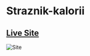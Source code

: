# Straznik-kalorii

## [Live Site](https://jacekmaciejak.github.io/Straznik-kalorii/docs)

![Site](https://i.ibb.co/yyS2R0t/sk.png)


